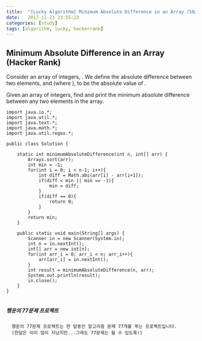 ```yaml
---
title:  "[Lucky Algorithm] Minimum Absolute Difference in an Array (50/77)"
date:   2017-11-23 23:55:23
categories: [study]
tags: [algorithm, lucky, hackerrank]
---
```

## Minimum Absolute Difference in an Array (Hacker Rank)
Consider an array of integers, . We define the absolute difference between two elements, and  (where ), to be the absolute value of .

Given an array of  integers, find and print the minimum absolute difference between any two elements in the array.


```
import java.io.*;
import java.util.*;
import java.text.*;
import java.math.*;
import java.util.regex.*;

public class Solution {

    static int minimumAbsoluteDifference(int n, int[] arr) {
        Arrays.sort(arr);
        int min = -1;
        for(int i = 0; i < n-1; i++){
            int diff = Math.abs(arr[i] - arr[i+1]);
            if(diff < min || min == -1){
                min = diff;
            }
            if(diff == 0){
                return 0;
            }
        }
        return min;
    }

    public static void main(String[] args) {
        Scanner in = new Scanner(System.in);
        int n = in.nextInt();
        int[] arr = new int[n];
        for(int arr_i = 0; arr_i < n; arr_i++){
            arr[arr_i] = in.nextInt();
        }
        int result = minimumAbsoluteDifference(n, arr);
        System.out.println(result);
        in.close();
    }
}


```

##### 행운의 77문제 프로젝트
```
  행운의 77문제 프로젝트는 한 달동안 알고리즘 문제 77개를 푸는 프로젝트입니다.
  (한달은 이미 많이 지났지만...그래도 77문제는 될 수 있도록!)
```

